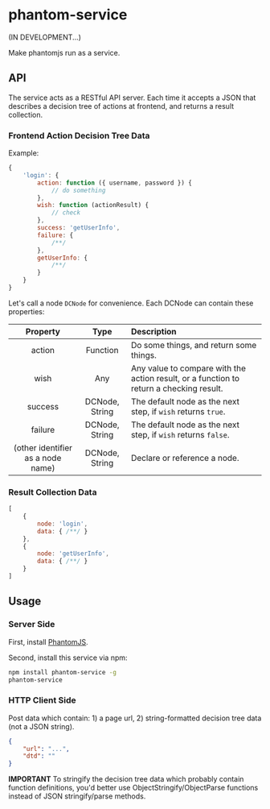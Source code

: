 # phantom-service

(IN DEVELOPMENT...)

Make phantomjs run as a service.

## API

The service acts as a RESTful API server. Each time it accepts a JSON that describes a decision tree of actions at frontend, and returns a result collection.

### Frontend Action Decision Tree Data

Example:

```js
{
    'login': {
        action: function ({ username, password }) {
            // do something
        },
        wish: function (actionResult) {
            // check
        },
        success: 'getUserInfo',
        failure: {
            /**/
        },
        getUserInfo: {
            /**/
        }
    }
}
```

Let's call a node `DCNode` for convenience. Each DCNode can contain these properties:

| Property | Type | Description |
| :---: | :---: | :--- |
action | Function | Do some things, and return some things.
wish | Any | Any value to compare with the action result, or a function to return a checking result.
success | DCNode, String | The default node as the next step, if `wish` returns `true`.
failure | DCNode, String | The default node as the next step, if `wish` returns `false`.
(other identifier as a node name) | DCNode, String | Declare or reference a node.

### Result Collection Data

```js
[
    {
        node: 'login',
        data: { /**/ }
    },
    {
        node: 'getUserInfo',
        data: { /**/ }
    }
]
```

## Usage

### Server Side

First, install [PhantomJS](http://phantomjs.org/download.html).

Second, install this service via npm:

```bash
npm install phantom-service -g
phantom-service
```

### HTTP Client Side

Post data which contain: 1) a page url, 2) string-formatted decision tree data (not a JSON string).

```json
{
    "url": "...",
    "dtd": ""
}
```

**IMPORTANT** To stringify the decision tree data which probably contain function definitions, you'd better use ObjectStringify/ObjectParse functions instead of JSON stringify/parse methods.
